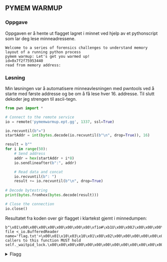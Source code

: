 ## PYMEM WARMUP

### Oppgave

Oppgaven er å hente ut flagget lagret i minnet ved hjelp av et pythonscript som lar deg lese minneadressene.

```
Welcome to a series of forensics challenges to understand memory layout of a running python process
pymem warmup: Let's get you warmed up!
id=0x7f2f75953440
read from memory address:
```

### Løsning

Min løsningen var å automatisere minneavlesningen med pwntools ved å starte med første addresse og be om å få lese hver 16. addresse. Til slutt dekoder jeg strengen til ascii-tegn.

```py
from pwn import *

# Connect to the remote service
io = remote('pymemwarmup.ept.gg', 1337, ssl=True)

io.recvuntil(b"=")
startAddr = int(bytes.decode(io.recvuntil(b"\n", drop=True)), 16)

result = b""
for i in range(50):
    # Send address
    addr = hex(startAddr + i*8)
    io.sendlineafter(b":", addr)

    # Read data and concat
    io.recvuntil(b": ")
    result += io.recvuntil(b"\n", drop=True)
    
# Decode bytestring
print(bytes.fromhex(bytes.decode(result)))

# Close the connection
io.close()
```

Resultatet fra koden over gir flagget i klartekst gjemt i minnedumpen:

```
b"\x01\x00\x00\x00\x00\x00\x00\x00\x80\xf1o#\xb1U\x00\x00J\x00\x00\x00\x00\x00\x00\x00\xff\xff\xff\xff\xff\xff\xff\xffflag{xxx}\x00\x00\x00\x00\x00\x00\x00\x00\x00\x00\x00\x00\x00\x00\xc0\xb7o#\xb1U\x00\x002\x00\x00\x00\x00\x00\x00\x00\xff\xff\xff\xff\xff\xff\xff\xff\xe4\x00\x00\x00\x00\x00\x00\x00\x00\x00\x00\x00\x00\x00\x00\x00unclosed file <_io.BufferedReader name='flag.txt'>\x00\x01\x10\x03\x10\x01\x08\x02\x00\x00\x00\x00\x00\x00\x04\x00\x00\x00\x00\x00\x00\x00\xc0\xb7o#\xb1U\x00\x00:\x00\x00\x00\x00\x00\x00\x00\xff\xff\xff\xff\xff\xff\xff\xff\xe4\x00\x00\x00\x00\x00\x00\x00\x00\x00\x00\x00\x00\x00\x00\x00All callers to this function MUST hold self._waitpid_lock.\x00\x00\x00\x00\x00\x00\x00\x00\x00\x00\x00\x00\x00\x00\x00\x00\x00\x00\x00\x00\x00\x00\x01\x00\x00\x00\x00\x00\x00\x00\xa0\xbbo#\xb1U\x00\x00\x08\x00\x00\x00\x00\x00\x00\x00p\x00\xfe1\x12\x7f\x00\x00pp\xe81\x12\x7f\x00\x00\xb0\xdb\x182\x12\x7f\x00\x00"
```

<details>
  <summary>Flagg</summary>
  
  `flag{did_you_do_a_simple_memorydump?_tha7_will_not_work_on_the_next_chal!}`
</details>